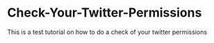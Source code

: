 # Check-Your-Twitter-Permissions
This is a test tutorial on how to do a check of your twitter permissions
